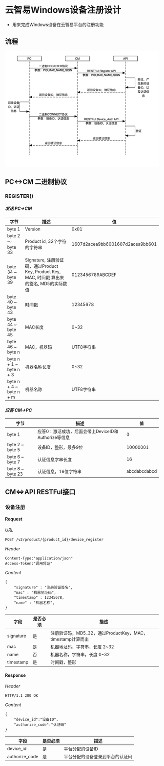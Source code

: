 # 云智易Windows设备注册设计

* 用来完成Windows设备在云智易平台的注册功能

## 流程

![](images/Windows_reg.png)

## PC<->CM 二进制协议

### REGISTER()

#### *发送 PC->CM*

| 字节 | 描述 | 值 |
| --- | --- | --- |
| byte 1 | Version | 0x01 |
| byte 2 ～ byte 33 | Product id, 32个字符的字符串 | 1607d2acea9bb6001607d2acea9bb601 |
| byte 34 ~ byte 39 | Signature, 注册验证码，通过Product Key, Product Key, MAC, 时间戳 算出来的签名, MD5的实际数值 | 0123456789ABCDEF |
| byte 40 ~ byte 43 | 时间戳 | 12345678 |
| byte 44 ~ byte 45 | MAC长度 | 0~32 |
| byte 46 ~ byte n | MAC，机器码 | UTF8字符串 |
| byte n + 1 ~ byte n + 3 | 机器名称长度 | 0~32 |
| byte n + 4 ~ byte n + m | 机器名称 | UTF8字符串 |

#### *应答 CM->PC*

| 字节 | 描述 | 值 |
| --- | --- | --- |
| byte 1 | 应答0：激活成功，后面会带上DeviceID和Authorize等信息 | 0 |
| byte 2 ~ byte 5	| 设备ID，整形，最多9位 | 10000001 |
| byte 6 ~ byte 7 | 认证信息字串长度 | 16 |
| byte 8 ~ byte 23 | 认证信息，16位字符串| abcdabcdabcd |

## CM<=>API RESTFul接口

### 设备注册

#### Request

*URL*

```
POST /v2/product/{product_id}/device_register
```

*Header*

```
Content-Type:"application/json"
Access-Token:"调用凭证"
```

*Content*

```
{
    "signature" : "注册验证签名",
    "mac" : "机器地址码",
    "timestamp" : 12345678,
    "name" : "机器名称",
}
```
| 字段 | 是否必须 | 描述 |
| ---- | ---- | ---- |
| signature | 是 | 注册验证码，MD5_32，通过ProductKey，MAC，timestamp计算而出 |
| mac | 是 | 机器地址码，字符串，长度 2~32 |
| name | 否 | 机器名称，字符串，长度 0~32 |
| timestamp | 是 | 时间戳，整形 |

#### Response

*Header*

```
HTTP/1.1 200 OK
```

*Content*

```
{
    "device_id":"设备ID",
    "authorize_code":"认证码"
}
```

| 字段 | 是否必须 | 描述 |
| ---- | ---- | ---- |
| device_id | 是 | 平台分配的设备ID |
| authorize_code | 是 | 平台分配的设备登录到平台的认证码 |

